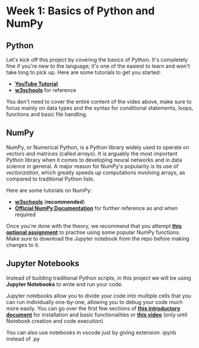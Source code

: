 # Week 1: Basics of Python and NumPy

## Python

Let's kick off this project by covering the basics of Python. It's completely fine if you're new to the language; it's one of the easiest to learn and won't take long to pick up.
Here are some tutorials to get you started:

- [**YouTube Tutorial**](https://www.youtube.com/watch?v=rfscVS0vtbw)
- [**w3schools**](https://www.w3schools.com/python/) for reference

You don't need to cover the entire content of the video above, make sure to focus mainly on data types and the syntax for conditional statements, loops, functions  and basic file handling.

## NumPy

NumPy, or Numerical Python, is a Python library widely used to operate on vectors and matrices (called *arrays*). It is arguably the most important Python library when it comes to developing neural networks and in data science in general. A major reason for NumPy's popularity is its use of *vectorization*, which greatly speeds up computations involving arrays, as compared to traditional Python lists.

Here are some tutorials on NumPy:

- [**w3schools**](https://www.w3schools.com/python/numpy/default.asp) (**recommended**)
- [**Official NumPy Documentation**](https://numpy.org/) for further reference as and when required

Once you're done with the theory, we recommend that you attempt [**this optional assignment**](./Week1_NumPy_Assignment.ipynb) to practise using some popular NumPy functions. Make sure to download the Jupyter notebook from the repo before making changes to it.

## Jupyter Notebooks

Instead of building traditional Python scripts, in this project we will be using **Jupyter Notebooks** to write and run your code.

Jupyter notebooks allow you to divide your code into multiple cells that you can run individually one-by-one, allowing you to debug your code much more easily. You can go over the first few sections of [**this introductory document**](https://realpython.com/jupyter-notebook-introduction/) for installation and basic functionalities or [**this video**](https://www.youtube.com/watch?v=HW29067qVWk) (only until Notebook creation and code execution)

You can also use notebooks in vscode just by giving extension .ipynb instead of .py

